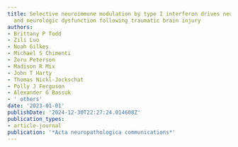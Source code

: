 ```yaml
---
title: Selective neuroimmune modulation by type I interferon drives neuropathology
  and neurologic dysfunction following traumatic brain injury
authors:
- Brittany P Todd
- Zili Luo
- Noah Gilkes
- Michael S Chimenti
- Zeru Peterson
- Madison R Mix
- John T Harty
- Thomas Nickl-Jockschat
- Polly J Ferguson
- Alexander G Bassuk
- ' others'
date: '2023-01-01'
publishDate: '2024-12-30T22:27:24.014608Z'
publication_types:
- article-journal
publication: '*Acta neuropathologica communications*'
---
```

